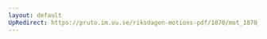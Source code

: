 ```yaml
---
layout: default
UpRedirect: https://pruto.im.uu.se/riksdagen-motions-pdf/1870/mot_1870__ak__187/mot_1870__ak__187-003.pdf
---
```

